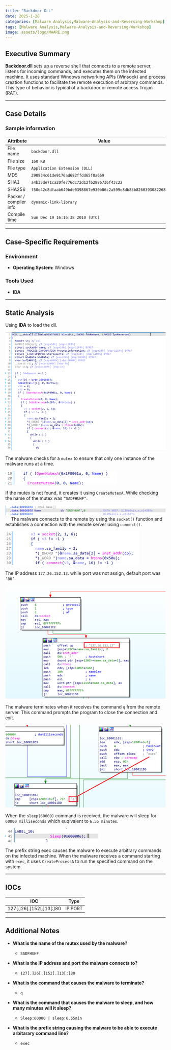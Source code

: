```yaml
---
title: "Backdoor DLL"
date: 2025-1-28
categories: [Malware Analysis,Malware-Analysis-and-Reversing-Workshop]
tags: [Malware Analysis,Malware-Analysis-and-Reversing-Workshop]
image: assets/logo/MAARE.png
---
```


## Executive Summary

**Backdoor.dll** sets up a reverse shell that connects to a remote server, listens for incoming commands, and executes them on the infected machine. It uses standard Windows networking APIs (Winsock) and process creation functions to facilitate the remote execution of arbitrary commands. This type of behavior is typical of a backdoor or remote access Trojan (RAT).

---

## Case Details

### Sample information

| **Attribute**         | **Value**                                                                                      |
|-----------------------|------------------------------------------------------------------------------------------------|
|File name	| `backdoor.dll` |
|File size	| `160 KB` |
|File type	| `Application Extension (DLL)` |
|MD5 |	`290934c61de9176ad682ffdd65f0a669` |
|SHA1	| `a4b35de71ca20fe776dc72d12fb2886736f43c22` |
|SHA256 |	`f50e42c8dfaab649bde0398867e930b86c2a599e8db83b8260393082268f2dba` |
|Packer / compiler info	| `dynamic-link-library` |
|Compile time	 | `Sun Dec 19 16:16:38 2010 (UTC)` |

---

## Case-Specific Requirements

### **Environment**
- **Operating System:** Windows

### **Tools Used**
- **IDA**  

---

## Static Analysis

Using **IDA** to load the dll.

![img](assets/12-BackdoorDLL/image219.png)

The malware checks for a `mutex` to ensure that only one instance of the malware runs at a time. 

![img](assets/12-BackdoorDLL/image220.png)

If the mutex is not found, it creates it using `CreateMutexA`. While checking the name of the mutex was `“SADFHUHF”`.

![img](assets/12-BackdoorDLL/image221.png)
 
The malware connects to the remote by using the `socket()` function and establishes a connection with the remote server using `connect()`. 

![img](assets/12-BackdoorDLL/image222.png)

The IP address `127.26.152.13`. while port was not assign, default port was `‘80’`

![img](assets/12-BackdoorDLL/image223.png)
 
The malware terminates when it receives the command `q` from the remote server. This command prompts the program to close the connection and exit.

![img](assets/12-BackdoorDLL/image224.png)

When the `sleep(60000)` command is received, the malware will sleep for `60000 milliseconds` which euqivalent to `6.55 minutes`.

![img](assets/12-BackdoorDLL/image225.png)

The prefix string exec causes the malware to execute arbitrary commands on the infected machine. When the malware receives a command starting with `exec`, it uses `CreateProcessA` to run the specified command on the system.

---

## IOCs
| IOC                          | Type                                |
|------------------------------|-------------------------------------|
| 127[.]26[.]152[.]13[:]80	| IP:PORT |

---

##	 Additional Notes

- **What is the name of the mutex used by the malware?**
  - `SADFHUHF`

- **What is the IP address and port the malware connects to?**
  - `127[.]26[.]152[.]13[:]80`
  
- **What is the command that causes the malware to terminate?**
  - `q`
  
- **What is the command that causes the malware to sleep, and how many minutes will it sleep?**
  - `Sleep:60000 | sleep:6.55min`
  
- **What is the prefix string causing the malware to be able to execute arbitarary command line?**
  - `exec`


